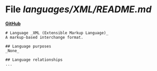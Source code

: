 # File _languages/XML/README.md_
**[GitHub](https://github.com/softlang/yas/blob/master/languages/XML/README.md)**
```
# Language _XML (Extensible Markup Language)_
A markup-based interchange format.

## Language purposes
_None_

## Language relationships
...
```
